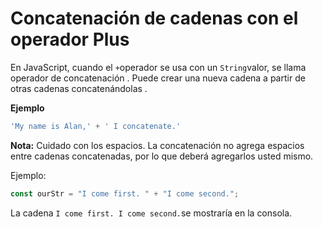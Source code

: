 # Concatenación de cadenas con el operador Plus

En JavaScript, cuando el `+`operador se usa con un `String`valor, se llama operador de concatenación . Puede crear una nueva cadena a partir de otras cadenas concatenándolas .

**Ejemplo**

```js
'My name is Alan,' + ' I concatenate.'

```

**Nota:** Cuidado con los espacios. La concatenación no agrega espacios entre cadenas concatenadas, por lo que deberá agregarlos usted mismo.

Ejemplo:

```js
const ourStr = "I come first. " + "I come second.";

```

La cadena `I come first. I come second.`se mostraría en la consola.